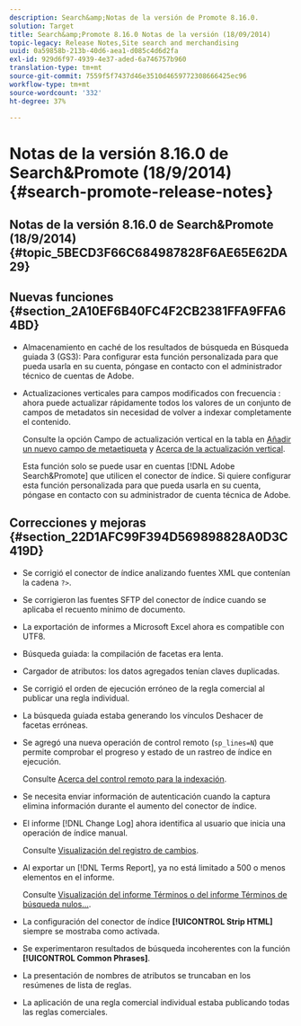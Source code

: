 ```yaml
---
description: Search&amp;Notas de la versión de Promote 8.16.0.
solution: Target
title: Search&amp;Promote 8.16.0 Notas de la versión (18/09/2014)
topic-legacy: Release Notes,Site search and merchandising
uuid: 0a59858b-213b-40d6-aea1-d085c4d6d2fa
exl-id: 929d6f97-4939-4e37-aded-6a746757b960
translation-type: tm+mt
source-git-commit: 7559f5f7437d46e3510d4659772308666425ec96
workflow-type: tm+mt
source-wordcount: '332'
ht-degree: 37%

---
```


# Notas de la versión 8.16.0 de Search&amp;Promote (18/9/2014){#search-promote-release-notes}

## Notas de la versión 8.16.0 de Search&amp;Promote (18/9/2014) {#topic_5BECD3F66C684987828F6AE65E62DA29}

## Nuevas funciones {#section_2A10EF6B40FC4F2CB2381FFA9FFA64BD}

* Almacenamiento en caché de los resultados de búsqueda en Búsqueda guiada 3 (GS3): Para configurar esta función personalizada para que pueda usarla en su cuenta, póngase en contacto con el administrador técnico de cuentas de Adobe.
* Actualizaciones verticales para campos modificados con frecuencia : ahora puede actualizar rápidamente todos los valores de un conjunto de campos de metadatos sin necesidad de volver a indexar completamente el contenido.

   Consulte la opción Campo de actualización vertical en la tabla en [Añadir un nuevo campo de metaetiqueta](../c-about-settings-menu/c-about-metadata-menu.md#task_6DF188C0FC7F4831A4444CA9AFA615E5) y [Acerca de la actualización vertical](../c-about-index-menu/c-about-vertical-updates.md#concept_E65A70C9C2E04804BF24FBE1B3CAD899).

   Esta función solo se puede usar en cuentas [!DNL Adobe Search&Promote] que utilicen el conector de índice. Si quiere configurar esta función personalizada para que pueda usarla en su cuenta, póngase en contacto con su administrador de cuenta técnica de Adobe.

## Correcciones y mejoras {#section_22D1AFC99F394D569898828A0D3C419D}

* Se corrigió el conector de índice analizando fuentes XML que contenían la cadena `?>`.
* Se corrigieron las fuentes SFTP del conector de índice cuando se aplicaba el recuento mínimo de documento.
* La exportación de informes a Microsoft Excel ahora es compatible con UTF8.
* Búsqueda guiada: la compilación de facetas era lenta.
* Cargador de atributos: los datos agregados tenían claves duplicadas.
* Se corrigió el orden de ejecución erróneo de la regla comercial al publicar una regla individual.
* La búsqueda guiada estaba generando los vínculos Deshacer de facetas erróneas.
* Se agregó una nueva operación de control remoto (`sp_lines=N`) que permite comprobar el progreso y estado de un rastreo de índice en ejecución.

   Consulte [Acerca del control remoto para la indexación](../c-about-index-menu/c-about-remote-control-for-indexing.md#concept_C79B322190E84106A434E5C6D4A4118F).

* Se necesita enviar información de autenticación cuando la captura elimina información durante el aumento del conector de índice.
* El informe [!DNL Change Log] ahora identifica al usuario que inicia una operación de índice manual.

   Consulte [Visualización del registro de cambios](../c-about-reports-menu/c-about-reports-menu.md#task_166F1156719F4B3D834BEA8E249C8057).

* Al exportar un [!DNL Terms Report], ya no está limitado a 500 o menos elementos en el informe.

   Consulte [Visualización del informe Términos o del informe Términos de búsqueda nulos...](../c-about-reports-menu/c-about-reports-menu.md#task_53B7ED1582DD4B0E8376546A7AFC789A).

* La configuración del conector de índice **[!UICONTROL Strip HTML]** siempre se mostraba como activada.
* Se experimentaron resultados de búsqueda incoherentes con la función **[!UICONTROL Common Phrases]**.
* La presentación de nombres de atributos se truncaban en los resúmenes de lista de reglas.
* La aplicación de una regla comercial individual estaba publicando todas las reglas comerciales.
